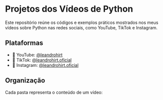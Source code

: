 # Projetos dos Vídeos de Python

Este repositório reúne os códigos e exemplos práticos mostrados nos meus vídeos sobre Python nas redes sociais, como YouTube, TikTok e Instagram.

## Plataformas
- 🎥 YouTube: [@leandrohirt](https://youtube.com/@leandrohirt)
- 🎵 TikTok: [@leandrohirt.oficial](https://www.tiktok.com/@leandrohirt.oficial)
- 📸 Instagram: [@leandrohirt.oficial](https://www.instagram.com/leandrohirt.oficial)

## Organização

Cada pasta representa o conteúdo de um vídeo:
